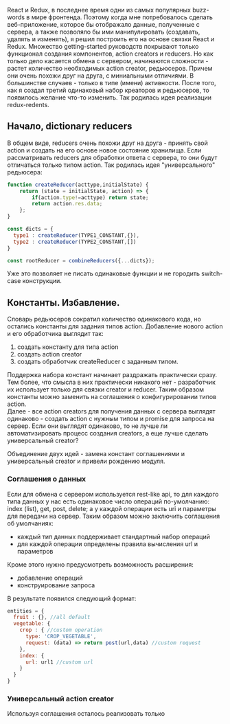 
React и Redux, в последнее время одни из самых популярных buzz-words в мире фронтенда. Поэтому когда мне потребовалось сделать веб-приложение, которое бы отображало данные, полученные с сервера, а также позволяло бы ими манипулировать (создавать, удалять и изменять), я решил построить его на основе связки React и Redux. Множество getting-started руководств покрывают только функционал создания компонентов, action creators и reducers. Но как только дело касается обмена с сервером, начинаются сложности - растет количество необходимых action creator, редьюсеров. Причем они очень похожи друг на друга, с миниальными отличиями. В большинстве случаев - только в типе (имени) активности. После того, как я создал третий одинаковый набор креаторов и редьюсеров, то появилось желание что-то изменить. Так родилась идея реализации redux-redents.

## Начало, dictionary reducers
В общем виде, reducers очень похожи друг на друга - принять свой action и создать на его основе новое состояние хранилища. Если рассматривать reducers для обработки ответа с сервера, то они будут отличаться только типом action. Так родилась идея "универсального" редьюсера:

```javascript
function createReducer(acttype,initialState) {
	return (state = initialState, action) => {
		if(action.type!=acttype) return state;
		return action.res.data;
	};
}

const dicts = {
  type1 : createReducer(TYPE1_CONSTANT,{}),
  type2 : createReducer(TYPE2_CONSTANT,[])
}

const rootReducer = combineReducers({...dicts});
```

Уже это позволяет не писать одинаковые функции и не городить switch-case конструкции.

## Константы. Избавление.

Словарь редьюсеров сократил количество одинакового кода, но остались константы для задания типов action. Добавление нового action и его обработчика выглядит так:
1. создать константу для типа action
2. создать action creator
3. создать обработчик createReducer с заданным типом.

Поддержка набора констант начинает раздражать практически сразу. Тем более, что смысла в них практически никакого нет - разработчик их использует только для связки creator и reducer. Таким образом константы можно заменить на соглашения о конфигурировании типов action.   
Далее - все action creators для получения данных с сервера выглядят одинаково - создать action с нужным типом и promise для запроса на сервер. Если они выглядят одинаково, то не лучше ли автоматизировать процесс создания creators, а еще лучше сделать универсальный creator?

Объединение двух идей - замена констант соглашениями и универсальный creator и привели рождению модуля.  

### Соглашения о данных
Если для обмена с сервером используется rest-like api, то для каждого типа данных у нас есть одинаковое число операций по-умолчанию: index (list), get, post, delete; а у каждой операции есть uri и параметры для передачи на сервер. Таким образом можно заключить соглашения об умолчаниях:
* каждый тип данных поддерживает стандартный набор операций
* для каждой операции определены правила вычисления url и параметров

Кроме этого нужно предусмотреть возможность расширения:
* добавление операций
* конструирование запроса

В результате появился следующий формат:
```javascript
entities = {
  fruit : {}, //all default
  vegetable: {
    crop : { //custom operation
      type: 'CROP_VEGETABLE',
      request: (data) => return post(url,data) //custom request
    },
    index: {
      url: url1 //custom url
    }
  }
}   
```

### Универсальный action creator
Используя соглашения осталось реализовать только 
